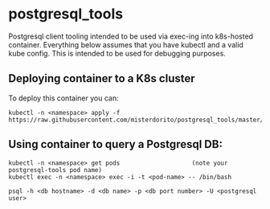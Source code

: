 # postgresql_tools
Postgresql client tooling intended to be used via exec-ing into k8s-hosted container.  Everything below assumes that you have kubectl and a valid kube config.  This is intended to be used for debugging purposes. 

## Deploying container to a K8s cluster
To deploy this container you can:

```
kubectl -n <namespace> apply -f https://raw.githubusercontent.com/misterdorito/postgresql_tools/master/yml/pg_tools.yml
```

## Using container to query a Postgresql DB:

```
kubectl -n <namespace> get pods                    (note your postgresql-tools pod name)
kubectl exec -n <namespace> exec -i -t <pod-name> -- /bin/bash

psql -h <db hostname> -d <db name> -p <db port number> -U <postgresql user>
```
